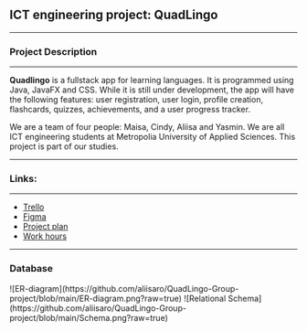 <h2>ICT engineering project: QuadLingo </h2>

****
<h3>Project Description</h3>

****
**Quadlingo** is a fullstack app for learning languages. It is programmed using Java, JavaFX and CSS.
While it is still under development, the app will have the following features: user registration, user login, profile creation, flashcards, quizzes, achievements, and a user progress tracker.

We are a team of four people: Maisa, Cindy, Aliisa and Yasmin. We are all ICT engineering students at Metropolia University of Applied Sciences. This project is part of our studies.

****


<h3>Links:</h3>

****

- [Trello](https://trello.com/b/0ghzAMVd/sep1r3quadlingo)
- [Figma](https://www.figma.com/board/Zf2zcEdCqcuYQXKmy4bkty/QuadLingo-Prototype?node-id=0-1&node-type=CANVAS&t=XiQJ9bqYCNB3P3xh-0)
- [Project plan](https://docs.google.com/document/d/1-s1jKAn0swS53RCD-dMNoprozXF89F-k9JRBz1wD6L0/edit)
- [Work hours](https://docs.google.com/spreadsheets/d/10PlqGo4965hiHXeSnTN6XlKYykul5-xdi_aEbyekmFA/edit?gid=0#gid=0)

****
<h3>Database</h3>
![ER-diagram](https://github.com/aliisaro/QuadLingo-Group-project/blob/main/ER-diagram.png?raw=true)
![Relational Schema](https://github.com/aliisaro/QuadLingo-Group-project/blob/main/Schema.png?raw=true)

